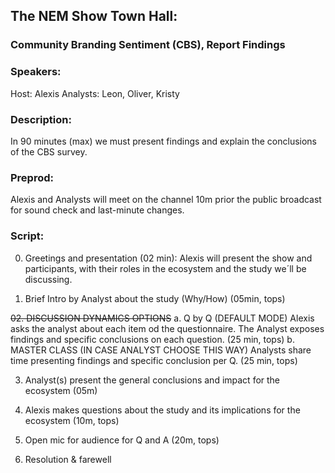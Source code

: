## The NEM Show Town Hall: 
### Community Branding Sentiment (CBS), Report Findings

### Speakers:
Host: Alexis
Analysts: Leon, Oliver, Kristy

### Description:
In 90 minutes (max) we must present findings and explain the conclusions of the CBS survey. 

### Preprod:
Alexis and Analysts will meet on the channel 10m prior the public broadcast for sound check and last-minute changes.

### Script:  
00.	Greetings and presentation (02 min): Alexis will present the show and participants, with their roles in the ecosystem and the study we´ll be discussing.

01.	Brief Intro by Analyst about the study (Why/How) (05min, tops) 

~~02.	DISCUSSION DYNAMICS OPTIONS~~ 
a.	Q by Q (DEFAULT MODE) Alexis asks the analyst about each item od the questionnaire. The Analyst exposes findings and specific conclusions on each question. (25 min, tops)
b. MASTER CLASS (IN CASE ANALYST CHOOSE THIS WAY) Analysts share time presenting findings and specific conclusion per Q. (25 min, tops)

03.	Analyst(s) present the general conclusions and impact for the ecosystem (05m)

04.	Alexis makes questions about the study and its implications for the ecosystem (10m, tops)

05.	Open mic for audience for Q and A (20m, tops)

06.	Resolution & farewell
